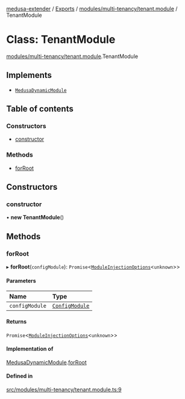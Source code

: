 [medusa-extender](../README.md) / [Exports](../modules.md) / [modules/multi-tenancy/tenant.module](../modules/modules_multi_tenancy_tenant_module.md) / TenantModule

# Class: TenantModule

[modules/multi-tenancy/tenant.module](../modules/modules_multi_tenancy_tenant_module.md).TenantModule

## Implements

- [`MedusaDynamicModule`](../interfaces/core_types.MedusaDynamicModule.md)

## Table of contents

### Constructors

- [constructor](modules_multi_tenancy_tenant_module.TenantModule.md#constructor)

### Methods

- [forRoot](modules_multi_tenancy_tenant_module.TenantModule.md#forroot)

## Constructors

### constructor

• **new TenantModule**()

## Methods

### forRoot

▸ **forRoot**(`configModule`): `Promise`<[`ModuleInjectionOptions`](../modules/core_types.md#moduleinjectionoptions)<`unknown`\>\>

#### Parameters

| Name | Type |
| :------ | :------ |
| `configModule` | [`ConfigModule`](../modules/modules_multi_tenancy_types.md#configmodule) |

#### Returns

`Promise`<[`ModuleInjectionOptions`](../modules/core_types.md#moduleinjectionoptions)<`unknown`\>\>

#### Implementation of

[MedusaDynamicModule](../interfaces/core_types.MedusaDynamicModule.md).[forRoot](../interfaces/core_types.MedusaDynamicModule.md#forroot)

#### Defined in

[src/modules/multi-tenancy/tenant.module.ts:9](https://github.com/adrien2p/medusa-extender/blob/d82f16b/src/modules/multi-tenancy/tenant.module.ts#L9)
